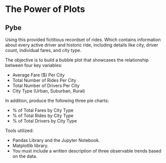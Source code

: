 # The Power of Plots

## Pybe

Using this provided fictitious recordset of rides. Which contains information about every active driver and historic ride, including details like city, driver count, individual fares, and city type.

The objective is to build a bubble plot that showcases the relationship between four key variables:

* Average Fare ($) Per City
* Total Number of Rides Per City
* Total Number of Drivers Per City
* City Type (Urban, Suburban, Rural)

In addition, produce the following three pie charts:

* % of Total Fares by City Type
* % of Total Rides by City Type
* % of Total Drivers by City Type

Tools utilized:

* Pandas Library and the Jupyter Notebook.
* Matplotlib library.
* You must include a written description of three observable trends based on the data.
